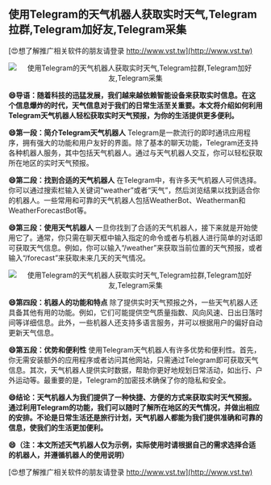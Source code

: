 ## **使用Telegram的天气机器人获取实时天气,Telegram拉群,Telegram加好友,Telegram采集**

[😍想了解推广相关软件的朋友请登录 http://www.vst.tw](http://www.vst.tw)

 <center><img src="https://vst.tw/MP4/tuiguang/png/0.png" alt="使用Telegram的天气机器人获取实时天气,Telegram拉群,Telegram加好友,Telegram采集"></center>

**😄导语：随着科技的迅猛发展，我们越来越依赖智能设备来获取实时信息。在这个信息爆炸的时代，天气信息对于我们的日常生活至关重要。本文将介绍如何利用Telegram天气机器人轻松获取实时天气预报，为你的生活提供更多便利。**

**😄第一段：简介Telegram天气机器人**
Telegram是一款流行的即时通讯应用程序，拥有强大的功能和用户友好的界面。除了基本的聊天功能，Telegram还支持各种机器人服务，其中包括天气机器人。通过与天气机器人交互，你可以轻松获取所在地区的实时天气预报。

**😄第二段：找到合适的天气机器人**
在Telegram中，有许多天气机器人可供选择。你可以通过搜索栏输入关键词“weather”或者“天气”，然后浏览结果以找到适合你的机器人。一些常用和可靠的天气机器人包括WeatherBot、Weatherman和WeatherForecastBot等。

**😄第三段：使用天气机器人**
一旦你找到了合适的天气机器人，接下来就是开始使用它了。通常，你只需在聊天框中输入指定的命令或者与机器人进行简单的对话即可获取天气信息。例如，你可以输入“/weather”来获取当前位置的天气预报，或者输入“/forecast”来获取未来几天的天气情况。

 <center><img src="https://vst.tw/MP4/tuiguang/png/1.png" alt="使用Telegram的天气机器人获取实时天气,Telegram拉群,Telegram加好友,Telegram采集"></center>

**😄第四段：机器人的功能和特点**
除了提供实时天气预报之外，一些天气机器人还具备其他有用的功能。例如，它们可能提供空气质量指数、风向风速、日出日落时间等详细信息。此外，一些机器人还支持多语言服务，并可以根据用户的偏好自动更新天气信息。

**😄第五段：优势和便利性**
使用Telegram天气机器人有许多优势和便利性。首先，你无需安装额外的应用程序或者访问其他网站，只需通过Telegram即可获取天气信息。其次，天气机器人提供实时数据，帮助你更好地规划日常活动，如出行、户外运动等。最重要的是，Telegram的加密技术确保了你的隐私和安全。

**😄结论：天气机器人为我们提供了一种快捷、方便的方式来获取实时天气预报。通过利用Telegram的功能，我们可以随时了解所在地区的天气情况，并做出相应的安排。不论是日常生活还是旅行计划，天气机器人都能为我们提供准确和可靠的信息，使我们的生活更加便利。**

**😄（注：本文所述天气机器人仅为示例，实际使用时请根据自己的需求选择合适的机器人，并遵循机器人的使用说明）**

[😍想了解推广相关软件的朋友请登录 http://www.vst.tw](http://www.vst.tw)



